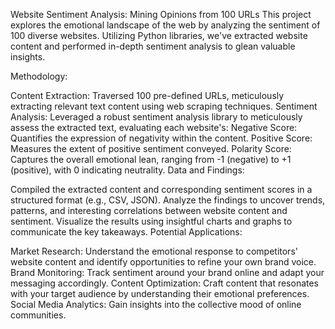 
Website Sentiment Analysis: Mining Opinions from 100 URLs
This project explores the emotional landscape of the web by analyzing the sentiment of 100 diverse websites. Utilizing Python libraries, we've extracted website content and performed in-depth sentiment analysis to glean valuable insights.

Methodology:

Content Extraction: Traversed 100 pre-defined URLs, meticulously extracting relevant text content using web scraping techniques.
Sentiment Analysis: Leveraged a robust sentiment analysis library to meticulously assess the extracted text, evaluating each website's:
Negative Score: Quantifies the expression of negativity within the content.
Positive Score: Measures the extent of positive sentiment conveyed.
Polarity Score: Captures the overall emotional lean, ranging from -1 (negative) to +1 (positive), with 0 indicating neutrality.
Data and Findings:

Compiled the extracted content and corresponding sentiment scores in a structured format (e.g., CSV, JSON).
Analyze the findings to uncover trends, patterns, and interesting correlations between website content and sentiment.
Visualize the results using insightful charts and graphs to communicate the key takeaways.
Potential Applications:

Market Research: Understand the emotional response to competitors' website content and identify opportunities to refine your own brand voice.
Brand Monitoring: Track sentiment around your brand online and adapt your messaging accordingly.
Content Optimization: Craft content that resonates with your target audience by understanding their emotional preferences.
Social Media Analytics: Gain insights into the collective mood of online communities.

